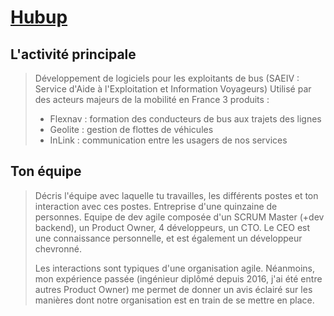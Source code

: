 # [Hubup](hubup.fr)
## L'activité principale

> Développement de logiciels pour les exploitants de bus (SAEIV : Service d'Aide à l'Exploitation et Information Voyageurs)
> Utilisé par des acteurs majeurs de la mobilité en France
> 3 produits :
> - Flexnav : formation des conducteurs de bus aux trajets des lignes
> - Geolite : gestion de flottes de véhicules
> - InLink : communication entre les usagers de nos services

## Ton équipe

> Décris l'équipe avec laquelle tu travailles, les différents postes et ton interaction avec ces postes.
> Entreprise d'une quinzaine de personnes.
> Equipe de dev agile composée d'un SCRUM Master (+dev backend), un Product Owner, 4 développeurs, un CTO.
> Le CEO est une connaissance personnelle, et est également un développeur chevronné.
>
> Les interactions sont typiques d'une organisation agile. Néanmoins, mon expérience passée (ingénieur diplômé depuis 2016, j'ai été entre autres Product Owner) me permet de donner un avis éclairé sur les manières dont notre organisation est en train de se mettre en place.

